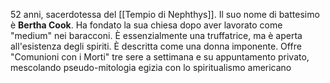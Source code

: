52 anni, sacerdotessa del [[Tempio di Nephthys]]. Il suo nome di battesimo è **Bertha Cook**. Ha fondato la sua chiesa dopo aver lavorato come "medium" nei baracconi. 
È essenzialmente una truffatrice, ma è aperta all'esistenza degli spiriti. 
È descritta come una donna imponente. Offre "Comunioni con i Morti" tre sere a settimana e su appuntamento privato, mescolando pseudo-mitologia egizia con lo spiritualismo americano